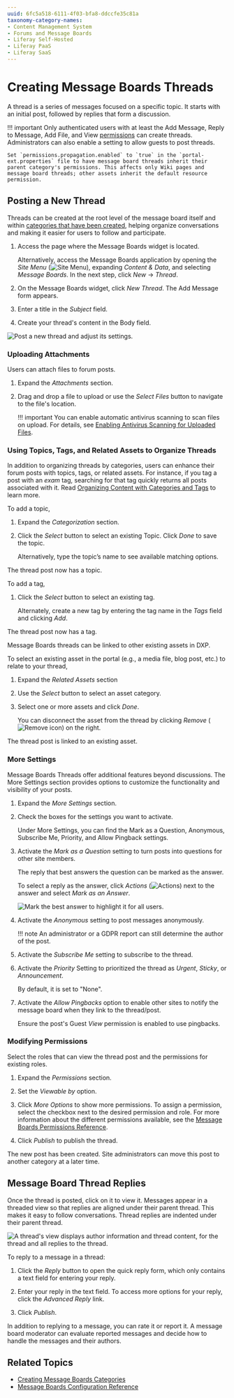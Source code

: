 ```yaml
---
uuid: 6fc5a518-6111-4f03-bfa8-ddccfe35c81a
taxonomy-category-names:
- Content Management System
- Forums and Message Boards
- Liferay Self-Hosted
- Liferay PaaS
- Liferay SaaS
---
```


# Creating Message Boards Threads

A thread is a series of messages focused on a specific topic. It starts with an initial post, followed by replies that form a discussion.

!!! important
    Only authenticated users with at least the Add Message, Reply to Message, Add File, and View [permissions](./message-boards-permissions-reference.md) can create threads. Administrators can also enable a setting to allow guests to post threads.

    Set `permissions.propagation.enabled` to `true` in the `portal-ext.properties` file to have message board threads inherit their parent category's permissions. This affects only Wiki pages and message board threads; other assets inherit the default resource permission.

## Posting a New Thread

Threads can be created at the root level of the message board itself and within [categories that have been created](./creating-message-boards-categories.md), helping organize conversations and making it easier for users to follow and participate.

1. Access the page where the Message Boards widget is located.

   Alternatively, access the Message Boards application by opening the *Site Menu* (![Site Menu](../../images/icon-product-menu.png)), expanding *Content & Data*, and selecting *Message Boards*. In the next step, click *New* &rarr; *Thread*.

1. On the Message Boards widget, click *New Thread*. The Add Message form appears.

1. Enter a title in the *Subject* field.

1. Create your thread's content in the Body field.

![Post a new thread and adjust its settings.](./creating-message-boards-threads/images/01.png)

### Uploading Attachments

Users can attach files to forum posts.

1. Expand the *Attachments* section.

1. Drag and drop a file to upload or use the *Select Files* button to navigate to the file's location.

   !!! important
       You can enable automatic antivirus scanning to scan files on upload. For details, see [Enabling Antivirus Scanning for Uploaded Files](../../../system-administration/file-storage/enabling-antivirus-scanning-for-uploaded-files.md).

### Using Topics, Tags, and Related Assets to Organize Threads

In addition to organizing threads by categories, users can enhance their forum posts with topics, tags, or related assets. For instance, if you tag a post with an *exam* tag, searching for that tag quickly returns all posts associated with it. Read [Organizing Content with Categories and Tags](../../../content-authoring-and-management/tags-and-categories/organizing-content-with-categories-and-tags.md) to learn more.

To add a topic,

1. Expand the *Categorization* section.

1. Click the *Select* button to select an existing Topic. Click *Done* to save the topic.

   Alternatively, type the topic’s name to see available matching options.

The thread post now has a topic.

To add a tag,

1. Click the *Select* button to select an existing tag.

   Alternately, create a new tag by entering the tag name in the *Tags* field and clicking *Add*.

The thread post now has a tag.

Message Boards threads can be linked to other existing assets in DXP.

To select an existing asset in the portal (e.g., a media file, blog post, etc.) to relate to your thread,

1. Expand the *Related Assets* section

1. Use the *Select* button to select an asset category.

1. Select one or more assets and click *Done*.

   You can disconnect the asset from the thread by clicking *Remove* (![Remove icon](../../images/icon-delete.png)) on the right.

The thread post is linked to an existing asset.

### More Settings

Message Boards Threads offer additional features beyond discussions. The More Settings section provides options to customize the functionality and visibility of your posts.

1. Expand the *More Settings* section.

1. Check the boxes for the settings you want to activate.

   Under More Settings, you can find the Mark as a Question, Anonymous, Subscribe Me, Priority, and Allow Pingback settings.

1. Activate the *Mark as a Question* setting to turn posts into questions for other site members.

   The reply that best answers the question can be marked as the answer.

   To select a reply as the answer, click *Actions* (![Actions](../../images/icon-actions.png)) next to the answer and select *Mark as an Answer*.

   ![Mark the best answer to highlight it for all users.](./creating-message-boards-threads/images/02.png)

1. Activate the *Anonymous* setting to post messages anonymously.

   !!! note
       An administrator or a GDPR report can still determine the author of the post.

1. Activate the *Subscribe Me* setting to subscribe to the thread.

1. Activate the *Priority* Setting to prioritized the thread as *Urgent*, *Sticky*, or *Announcement*.

   By default, it is set to "None".

1. Activate the *Allow Pingbacks* option to enable other sites to notify the message board when they link to the thread/post.

   Ensure the post's Guest *View* permission is enabled to use pingbacks.

### Modifying Permissions

Select the roles that can view the thread post and the permissions for existing roles.

1. Expand the *Permissions* section.

1. Set the *Viewable by* option.

1. Click *More Options* to show more permissions. To assign a permission, select the checkbox next to the desired permission and role. For more information about the different permissions available, see the [Message Boards Permissions Reference](./message-boards-permissions-reference.md).

1. Click *Publish* to publish the thread.

The new post has been created. Site administrators can move this post to another category at a later time.

## Message Board Thread Replies

Once the thread is posted, click on it to view it. Messages appear in a threaded view so that replies are aligned under their parent thread. This makes it easy to follow conversations. Thread replies are indented under their parent thread.

![A thread's view displays author information and thread content, for the thread and all replies to the thread.](./creating-message-boards-threads/images/03.png)

To reply to a message in a thread:

1. Click the *Reply* button to open the quick reply form, which only contains a text field for entering your reply.

1. Enter your reply in the text field. To access more options for your reply, click the *Advanced Reply* link.

1. Click *Publish*.

In addition to replying to a message, you can rate it or report it. A message board moderator can evaluate reported messages and decide how to handle the messages and their authors.

## Related Topics

- [Creating Message Boards Categories](./creating-message-boards-categories.md)
- [Message Boards Configuration Reference](./message-boards-configuration-reference.md)
